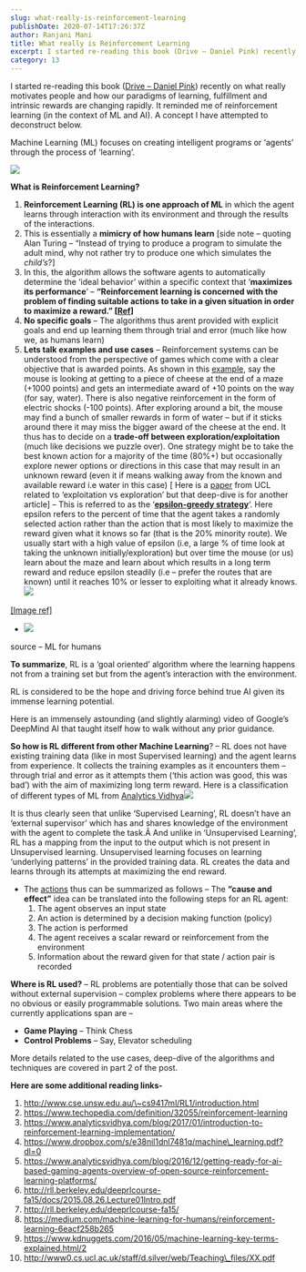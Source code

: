 ```yaml
---
slug: what-really-is-reinforcement-learning
publishDate: 2020-07-14T17:26:37Z
author: Ranjani Mani
title: What really is Reinforcement Learning 
excerpt: I started re-reading this book (Drive – Daniel Pink) recently on what really motivates people and how our paradigms of learning, fulfillment and intrinsic rewards are changing rapidly. It reminded me of reinforcement learning (in the context of ML and AI). A concept I have attempted to deconstruct below. Machine Learning (ML) focuses on creating  ... 
category: 13
---
```


I started re-reading this book ([Drive – Daniel Pink](https://www.goodreads.com/book/show/6452796-drive)) recently on what really motivates people and how our paradigms of learning, fulfillment and intrinsic rewards are changing rapidly. It reminded me of reinforcement learning (in the context of ML and AI). A concept I have attempted to deconstruct below.

Machine Learning (ML) focuses on creating intelligent programs or ‘agents’ through the process of ‘learning’.

![](https://i0.wp.com/ranjanimani.com/wp-content/uploads/2020/07/Reinforcement_learning_diagram.svg_-1.png?resize=250%2C242&ssl=1)

**What is Reinforcement Learning?**

1. **Reinforcement Learning (RL) is one approach of ML** in which the agent learns through interaction with its environment and through the results of the interactions.
2. This is essentially a **mimicry of how humans learn** \[side note – quoting Alan Turing – “Instead of trying to produce a program to simulate the adult mind, why not rather try to produce one which simulates the _child’s_?\]
3. In this, the algorithm allows the software agents to automatically determine the ‘ideal behavior’ within a specific context that ‘**maximizes its performance**‘ – **“Reinforcement learning is concerned with the problem of finding suitable actions to take in a given situation in order to maximize a reward.” \[[Ref](https://www.microsoft.com/en-us/research/people/cmbishop/?from=http%3A%2F%2Fresearch.microsoft.com%2Fen-us%2Fum%2Fpeople%2Fcmbishop%2Fprml%2F)\]**
4. **No specific goals** – The algorithms thus arent provided with explicit goals and end up learning them through trial and error (much like how we, as humans learn)
5. **Lets talk examples and use cases** – Reinforcement systems can be understood from the perspective of games which come with a clear objective that is awarded points. As shown in this [example](https://medium.com/machine-learning-for-humans/reinforcement-learning-6eacf258b265), say the mouse is looking at getting to a piece of cheese at the end of a maze (+1000 points) and gets an intermediate award of +10 points on the way (for say, water). There is also negative reinforcement in the form of electric shocks (-100 points). After exploring around a bit, the mouse may find a bunch of smaller rewards in form of water – but if it sticks around there it may miss the bigger award of the cheese at the end. It thus has to decide on a **trade-off between exploration/exploitation** (much like decisions we puzzle over). One strategy might be to take the best known action for a majority of the time (80%+) but occasionally explore newer options or directions in this case that may result in an unknown reward (even it if means walking away from the known and available reward i.e water in this case) \[ Here is a [paper](http://www0.cs.ucl.ac.uk/staff/d.silver/web/Teaching%5Ffiles/XX.pdf) from UCL related to ‘exploitation vs exploration’ but that deep-dive is for another article\] – This is referred to as the ‘[**epsilon-greedy strategy**](https://en.wikipedia.org/wiki/Multi-armed%5Fbandit)‘. Here epsilon refers to the percent of time that the agent takes a randomly selected action rather than the action that is most likely to maximize the reward given what it knows so far (that is the 20% minority route). We usually start with a high value of epsilon (i.e, a large % of time look at taking the unknown initially/exploration) but over time the mouse (or us) learn about the maze and learn about which results in a long term reward and reduce epsilon steadily (i.e – prefer the routes that are known) until it reaches 10% or lesser to exploiting what it already knows.![](https://i0.wp.com/thetrifecta.in/wp-content/uploads/2018/01/1_HvoLc50Dpq1ESKuejhICHg-300x147.png?resize=300%2C147)

[\[Image ref\]](http://rll.berkeley.edu/deeprlcourse-fa15/)

* ![](https://i0.wp.com/ranjanimani.com/wp-content/uploads/2020/07/Reinforcementlearning.png?resize=1024%2C552&ssl=1)

source – ML for humans

**To summarize**, RL is a ‘goal oriented’ algorithm where the learning happens not from a training set but from the agent’s interaction with the environment.

RL is considered to be the hope and driving force behind true AI given its immense learning potential.

Here is an immensely astounding (and slightly alarming) video of Google’s DeepMind AI that taught itself how to walk without any prior guidance.

**So how is RL different from other Machine Learning**? – RL does not have existing training data (like in most Supervised learning) and the agent learns from experience. It collects the training examples as it encounters them – through trial and error as it attempts them (‘this action was good, this was bad’) with the aim of maximizing long term reward. Here is a classification of different types of ML from [Analytics Vidhya](https://www.analyticsvidhya.com/blog/2017/01/introduction-to-reinforcement-learning-implementation/)![](https://i0.wp.com/thetrifecta.in/wp-content/uploads/2018/01/ml_types-300x191.png?resize=514%2C327)

It is thus clearly seen that unlike ‘Supervised Learning’, RL doesn’t have an ‘external supervisor’ which has and shares knowledge of the environment with the agent to complete the task.Â And unlike in ‘Unsupervised Learning’, RL has a mapping from the input to the output which is not present in Unsupervised learning. Unsupervised learning focuses on learning ‘underlying patterns’ in the provided training data. RL creates the data and learns through its attempts at maximizing the end reward.

* The [actions](http://www.cse.unsw.edu.au/~cs9417ml/RL1/introduction.html) thus can be summarized as follows – The **“cause and effect”** idea can be translated into the following steps for an RL agent:  
   1. The agent observes an input state  
   2. An action is determined by a decision making function (policy)  
   3. The action is performed  
   4. The agent receives a scalar reward or reinforcement from the environment  
   5. Information about the reward given for that state / action pair is recorded

**Where is RL used?** – RL problems are potentially those that can be solved without external supervision – complex problems where there appears to be no obvious or easily programmable solutions. Two main areas where the currently applications span are –

* **Game Playing** – Think Chess
* **Control Problems** – Say, Elevator scheduling

More details related to the use cases, deep-dive of the algorithms and techniques are covered in part 2 of the post.

**Here are some additional reading links-**

1. http://www.cse.unsw.edu.au/\~cs9417ml/RL1/introduction.html
2. https://www.techopedia.com/definition/32055/reinforcement-learning
3. https://www.analyticsvidhya.com/blog/2017/01/introduction-to-reinforcement-learning-implementation/
4. https://www.dropbox.com/s/e38nil1dnl7481q/machine\_learning.pdf?dl=0
5. https://www.analyticsvidhya.com/blog/2016/12/getting-ready-for-ai-based-gaming-agents-overview-of-open-source-reinforcement-learning-platforms/
6. http://rll.berkeley.edu/deeprlcourse-fa15/docs/2015.08.26.Lecture01Intro.pdf
7. http://rll.berkeley.edu/deeprlcourse-fa15/
8. https://medium.com/machine-learning-for-humans/reinforcement-learning-6eacf258b265
9. https://www.kdnuggets.com/2016/05/machine-learning-key-terms-explained.html/2
10. http://www0.cs.ucl.ac.uk/staff/d.silver/web/Teaching\_files/XX.pdf